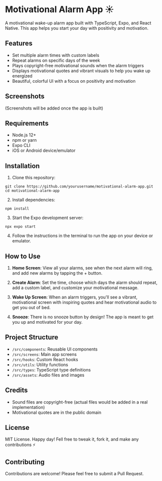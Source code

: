 # Motivational Alarm App ☀️

A motivational wake-up alarm app built with TypeScript, Expo, and React Native. This app helps you start your day with positivity and motivation.

## Features

- Set multiple alarm times with custom labels
- Repeat alarms on specific days of the week
- Plays copyright-free motivational sounds when the alarm triggers
- Displays motivational quotes and vibrant visuals to help you wake up energized
- Beautiful, colorful UI with a focus on positivity and motivation

## Screenshots

(Screenshots will be added once the app is built)

## Requirements

- Node.js 12+
- npm or yarn
- Expo CLI
- iOS or Android device/emulator

## Installation

1. Clone this repository:
```
git clone https://github.com/yourusername/motivational-alarm-app.git
cd motivational-alarm-app
```

2. Install dependencies:
```
npm install
```

3. Start the Expo development server:
```
npx expo start
```

4. Follow the instructions in the terminal to run the app on your device or emulator.

## How to Use

1. **Home Screen**: View all your alarms, see when the next alarm will ring, and add new alarms by tapping the + button.

2. **Create Alarm**: Set the time, choose which days the alarm should repeat, add a custom label, and customize your motivational message.

3. **Wake Up Screen**: When an alarm triggers, you'll see a vibrant, motivational screen with inspiring quotes and hear motivational audio to get you out of bed.

4. **Snooze**: There is no snooze button by design! The app is meant to get you up and motivated for your day.

## Project Structure

- `/src/components`: Reusable UI components
- `/src/screens`: Main app screens
- `/src/hooks`: Custom React hooks
- `/src/utils`: Utility functions
- `/src/types`: TypeScript type definitions
- `/src/assets`: Audio files and images

## Credits

- Sound files are copyright-free (actual files would be added in a real implementation)
- Motivational quotes are in the public domain

## License

MIT License. Happy day! Fell free to tweak it, fork it, and make any contributions ⚡️

## Contributing

Contributions are welcome! Please feel free to submit a Pull Request. 